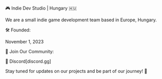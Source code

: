 🎮 Indie Dev Studio | Hungary 🇭🇺

We are a small indie game development team based in Europe, Hungary.

🛠 Founded:

November 1, 2023

🔗 Join Our Community:

💬 Discord[discord.gg]

Stay tuned for updates on our projects and be part of our journey! 🚀
